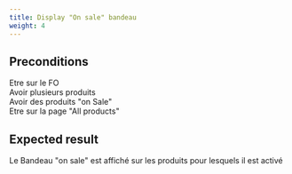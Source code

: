 ```yaml
---
title: Display "On sale" bandeau
weight: 4
---
```


## Preconditions

Etre sur le FO\
Avoir plusieurs produits\
Avoir des produits "on Sale" \
Etre sur la page "All products"
## Expected result

Le Bandeau "on sale" est affiché sur les produits pour lesquels il est activé

